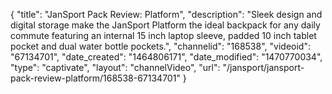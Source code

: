 {
    "title": "JanSport Pack Review: Platform",
    "description": "Sleek design and digital storage make the JanSport Platform the ideal backpack for any daily commute featuring an internal 15 inch laptop sleeve, padded 10 inch tablet pocket and dual water bottle pockets.",
    "channelid": "168538",
    "videoid": "67134701",
    "date_created": "1464806171",
    "date_modified": "1470770034",
    "type": "captivate",
    "layout": "channelVideo",
    "url": "\/jansport\/jansport-pack-review-platform\/168538-67134701"
}